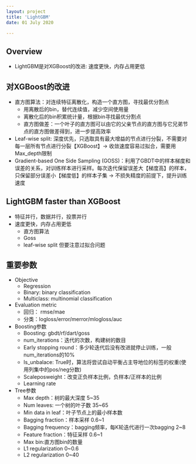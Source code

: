 ```yaml
---
layout: project
title: 'LightGBM'
date: 01 July 2020

---		
```

## Overview
- LightGBM是对XGBoost的改进: 速度更快，内存占用更低

## 对XGBoost的改进
- 直方图算法：对连续特征离散化，构造一个直方图，寻找最优分割点
  - 用离散后的bin，替代连续值，减少空间使用量
  - 离散化后的bin积累统计量，根据bin寻找最优分割点
  - 直方图做差：一个叶子的直方图可以由它的父亲节点的直方图与它兄弟节点的直方图做差得到，进一步提高效率
- Leaf-wise split: 深度优先，只选取具有最大增益的节点进行分裂，不需要对每一层所有节点进行分裂【XGBoost】-> 收敛速度容易过拟合，需要用Max_depth限制
- Gradient-based One Side Sampling (GOSS)：利用了GBDT中的样本梯度和误差的关系，对训练样本进行采样。每次迭代保留误差大【梯度高】的样本，只保留部分误差小【梯度低】的样本子集 -> 不损失精度的前提下，提升训练速度

## LightGBM faster than XGBoost
- 特征并行，数据并行，投票并行
- 速度更快，内存占用更低
  - 直方图算法
  - Goss
  - leaf-wise split 但要注意过拟合问题

## 重要参数
- Objective
  - Regression
  - Binary: binary classification
  - Multiclass: multinomial classification
- Evaluation metric
  - 回归： rmse/mae
  - 分类：logloss/error/merror/mlogloss/auc
- Boosting参数
  - Boosting: gbdt/rf/dart/goss
  - num_iterations：迭代的次数，构建树的数目
  - Early stopping round：多少轮迭代后没有改进就停止训练，一般num_iterations的10%
  - Is_unbalace: True时，算法将尝试自动平衡占主导地位的标签的权重(使用列集中的pos/neg分数)
  - Scaleposweight：改变正负样本比例，负样本/正样本的比例
  - Learning rate
- Tree参数
  - Max depth：树的最大深度 5~35
  - Num leaves: 一个树的叶子数 35~65
  - Min data in leaf：叶子节点上的最小样本数
  - Bagging fraction：样本采样 0.6~1
  - Bagging frequency：bagging频率，每K轮迭代进行一次bagging 2~8
  - Feature fraction：特征采样  0.6~1
  - Max bin:直方图bin的数量
  - L1 regularization  0~0.6
  - L2 regularization 0~40

